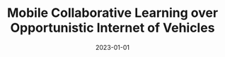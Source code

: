---
title: "Mobile Collaborative Learning over Opportunistic Internet of Vehicles"
authors:
- Peng Yu
- Junye Zhang
- Honglin Fang
- Li Wenjing
- Lei Feng
- Fanqin Zhou
- Pei Xiao
- Song Guo

date: "2023-01-01"
# doi: "10.1109/TNSE.2022.3141728"

# Publication type.
# 1 = Conference paper; 2 = Journal article;
# 3 = Preprint Paper; 4 = Report; 5 = Book; 6 = Book section;
# 7 = Thesis; 8 = Patent
publication_types: ["2"]

# Publication name and optional abbreviated publication name.
publication: IEEE Journal on Selected Areas in Communications (JSAC) (CCF-A)
# publication_short: "TMC (JCR-Q1)"

url_pdf: https://ieeexplore.ieee.org/document/10119206
# url_code: ''
# url_dataset: ''
# url_poster: ''
# url_project: ''
# url_slides: ''
# url_video: ''

---